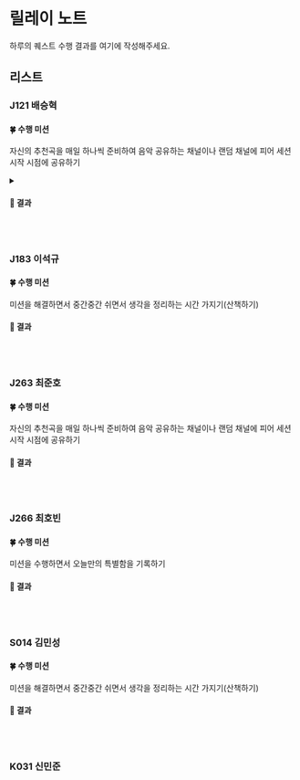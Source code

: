 # 릴레이 노트

하루의 퀘스트 수행 결과를 여기에 작성해주세요.

## 리스트

### J121 배승혁

#### 🍀 수행 미션
자신의 추천곡을 매일 하나씩 준비하여 음악 공유하는 채널이나 랜덤 채널에 피어 세션 시작 시점에 공유하기
<details>
<summary> <h4> 🌈 결과 </h4> </summary>

|수행 여부| 수행 날짜| 사진|
|:-----:|-----|-----|
|  ✅  |  08/05  |  <img src="https://github.com/user-attachments/assets/a41c5b32-7657-4313-86cd-7861fe91ab31" width="320px">  |
|  ✅  |  08/06  |  <img src="https://github.com/user-attachments/assets/46c7e04a-0b81-4c0e-a54c-f24d4427f40a" width="320px">  |
|  ✅  |  08/07  |  <img src="https://github.com/user-attachments/assets/6d31e377-8fe0-4896-894c-c48a91d6679c" width="320px">  |
|  ✅  |  08/08  |  <img src="https://github.com/user-attachments/assets/efbc955f-774a-4392-946a-3bfd0b5f2466" width="320px">  |
|  🔲  |  08/09  |  <img src="" width="320px">  |
</details>
<br><br>

### J183 이석규

#### 🍀 수행 미션
미션을 해결하면서 중간중간 쉬면서 생각을 정리하는 시간 가지기(산책하기)

#### 🌈 결과


<br><br>

### J263 최준호

#### 🍀 수행 미션
자신의 추천곡을 매일 하나씩 준비하여 음악 공유하는 채널이나 랜덤 채널에 피어 세션 시작 시점에 공유하기

#### 🌈 결과


<br><br>

### J266 최호빈

#### 🍀 수행 미션
미션을 수행하면서 오늘만의 특별함을 기록하기

#### 🌈 결과


<br><br>

### S014 김민성

#### 🍀 수행 미션
미션을 해결하면서 중간중간 쉬면서 생각을 정리하는 시간 가지기(산책하기)

#### 🌈 결과


<br><br>

### K031 신민준
